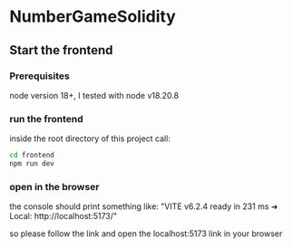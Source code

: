 # NumberGameSolidity

## Start the frontend

### Prerequisites
node version 18+, I tested with node v18.20.8

### run the frontend
inside the root directory of this project call:

``` bash
cd frontend
npm run dev
```

### open in the browser
the console should print something like:
"VITE v6.2.4  ready in 231 ms
➜  Local:   http://localhost:5173/"

so please follow the link and open the localhost:5173 link in your browser